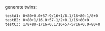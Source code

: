 generate twins:
```
testA1: 0+80+0.0+57-9/16+1/8.1/16+80-1/8+0
testB2: 0+80+1/16.0+57-1/2+0.1/16+80+0
testC3: 1/8+80-1/16+0.1/16+57-5/16+0.0+80+0
```
